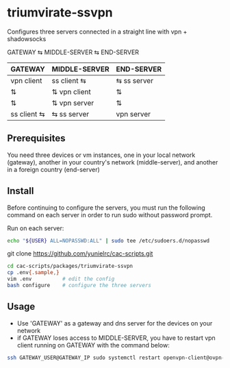 # triumvirate-ssvpn

Configures three servers connected in a straight line with vpn + shadowsocks

GATEWAY ⇆ MIDDLE-SERVER ⇆ END-SERVER

GATEWAY       | MIDDLE-SERVER   | END-SERVER
--------------|-----------------|---------
|vpn client   |   ss client  ⇆ | ⇆  ss server
|     ⇅      |   ⇅ vpn client  |    ⇅
|     ⇅      |   ⇅ vpn server  |    ⇅
|ss client ⇆  | ⇆ ss server    | vpn server

## Prerequisites

You need three devices or vm instances, one in your local network (gateway), 
another in your country's network (middle-server), and another in a foreign country (end-server)

## Install

Before continuing to configure the servers, you must run the following command on each
server in order to run sudo without password prompt.

Run on each server:

```sh
echo "${USER} ALL=NOPASSWD:ALL" | sudo tee /etc/sudoers.d/nopasswd
```

git clone https://github.com/yunielrc/cac-scripts.git

```sh
cd cac-scripts/packages/triumvirate-ssvpn
cp .env{.sample,}
vim .env          # edit the config
bash configure    # configure the three servers
```

## Usage

- Use 'GATEWAY' as a gateway and dns server for the devices on your network
- if GATEWAY loses access to MIDDLE-SERVER, you have to restart vpn client 
running on GATEWAY with the command below:

```sh
ssh GATEWAY_USER@GATEWAY_IP sudo systemctl restart openvpn-client@ovpn-ssclient
```
